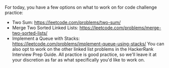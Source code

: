 For today, you have a few options on what to work on for code challenge practice:
* Two Sum: https://leetcode.com/problems/two-sum/
* Merge Two Sorted Linked Lists: https://leetcode.com/problems/merge-two-sorted-lists/
* Implement a Queue with Stacks: https://leetcode.com/problems/implement-queue-using-stacks/
You can also opt to work on the other linked list problems in the HackerRank Interview Prep Guide. All practice is good practice, so we'll leave it at your discretion as far as what specifically you'd like to work on.
